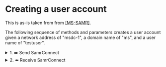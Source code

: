 # Creating a user account

This is as-is taken from from [\[MS-SAMR\]](https://docs.microsoft.com/en-us/openspecs/windows_protocols/ms-samr/3d8e23d8-d9df-481f-83b3-9175f980294c).

The following sequence of methods and parameters creates a user account given a network address of "msdc-1", a domain name of "ms", and a user name of "testuser".

<details><summary>1. ➡️ Send SamrConnect</summary>
    
|Parameter field|Parameter value|
|--|--|
|ServerName|msdc-1|
|DesiredAccess|0x31|
</details>




<details><summary>2. ⬅️ Receive SamrConnect</summary>

|Parameter field|Parameter value|
|--|--|
|Status|0|
|ServerHandle|\[implementation-specific value\] serverHandle|
</details>
